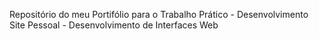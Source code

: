 Repositório do meu Portifólio para o Trabalho Prático - Desenvolvimento Site Pessoal - Desenvolvimento de Interfaces Web

